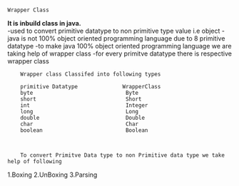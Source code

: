                                                                                   Wrapper Class
                                                                                  
<b>It is inbuild class in java.</b> <br>
  -used to convert primitive datatype to non primitive type value i.e object
  -java is not 100% object oriented programming language due to 8 primitive datatype
  -to make java 100% object oriented programming language we are taking help of wrapper class
  -for every primitve datatype there is respective wrapper class 

        Wrapper class Classifed into following types
        
        primitive Datatype              WrapperClass
        byte                             Byte
        short                            Short
        int                              Integer
        long                             Long
        double                           Double
        char                             Char
        boolean                          Boolean
        
        
        
        To convert Primitve Data type to non Primitive data type we take help of following
1.Boxing 
2.UnBoxing
3.Parsing

